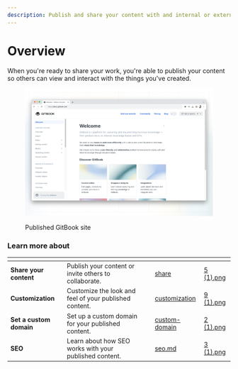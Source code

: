 ```yaml
---
description: Publish and share your content with and internal or external audience.
---
```


# Overview

When you're ready to share your work, you're able to publish your content so others can view and interact with the things you've created.

<figure><img src="../.gitbook/assets/published-site.png" alt=""><figcaption><p>Published GitBook site</p></figcaption></figure>

### Learn more about

<table data-card-size="large" data-view="cards"><thead><tr><th></th><th></th><th></th><th data-hidden data-card-target data-type="content-ref"></th><th data-hidden data-card-cover data-type="files"></th></tr></thead><tbody><tr><td><strong>Share your content</strong></td><td>Publish your content or invite others to collaborate.</td><td></td><td><a href="share/">share</a></td><td><a href="../.gitbook/assets/5 (1).png">5 (1).png</a></td></tr><tr><td><strong>Customization</strong></td><td>Customize the look and feel of your published content.</td><td></td><td><a href="customization/">customization</a></td><td><a href="../.gitbook/assets/9 (1).png">9 (1).png</a></td></tr><tr><td><strong>Set a custom domain</strong></td><td>Set up a custom domain for your published content.</td><td></td><td><a href="custom-domain/">custom-domain</a></td><td><a href="../.gitbook/assets/2 (1).png">2 (1).png</a></td></tr><tr><td><strong>SEO</strong></td><td>Learn about how SEO works with your published content.</td><td></td><td><a href="seo.md">seo.md</a></td><td><a href="../.gitbook/assets/3 (1).png">3 (1).png</a></td></tr></tbody></table>
